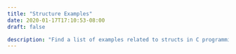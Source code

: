 ```yaml
---
title: "Structure Examples"
date: 2020-01-17T17:10:53-08:00
draft: false

description: "Find a list of examples related to structs in C programming."
---
```


